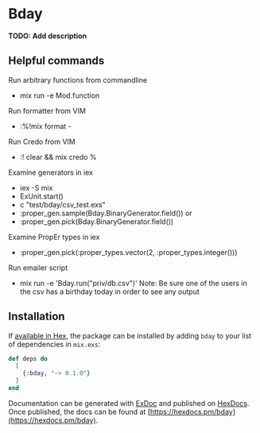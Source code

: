 # Bday

**TODO: Add description**
## Helpful commands
Run arbitrary functions from commandline
-  mix run -e Mod.function

Run formatter from VIM
- :%!mix format -

Run Credo from VIM
- :! clear && mix credo %

Examine generators in iex
- iex -S mix
- ExUnit.start()
- c "test/bday/csv_test.exs"
- :proper_gen.sample(Bday.BinaryGenerator.field())
or
- :proper_gen.pick(Bday.BinaryGenerator.field())

Examine PropEr types in iex
- :proper_gen.pick(:proper_types.vector(2, :proper_types.integer()))

Run emailer script
- mix run -e 'Bday.run("priv/db.csv")'
Note: Be sure one of the users in the csv has a birthday today in order to see
any output

## Installation

If [available in Hex](https://hex.pm/docs/publish), the package can be installed
by adding `bday` to your list of dependencies in `mix.exs`:

```elixir
def deps do
  [
    {:bday, "~> 0.1.0"}
  ]
end
```

Documentation can be generated with [ExDoc](https://github.com/elixir-lang/ex_doc)
and published on [HexDocs](https://hexdocs.pm). Once published, the docs can
be found at [https://hexdocs.pm/bday](https://hexdocs.pm/bday).

